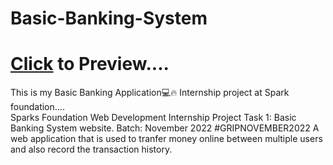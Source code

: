 # Basic-Banking-System

# <a href="https://rahul369-v.github.io/Basic-Banking-System/">Click</a> to Preview....

This is my Basic Banking Application💻🔥 Internship project at Spark foundation....
<br>
Sparks Foundation Web Development Internship Project Task 1: Basic Banking System website. Batch: November 2022 #GRIPNOVEMBER2022 A web application that is used to tranfer money online between multiple users and also record the transaction history.
